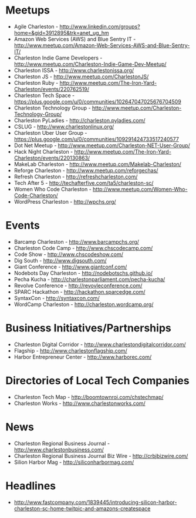 # Meetups

- Agile Charleston - http://www.linkedin.com/groups?home=&gid=3912895&trk=anet_ug_hm
- Amazon Web Services (AWS) and Blue Sentry IT - http://www.meetup.com/Amazon-Web-Services-AWS-and-Blue-Sentry-IT/
- Charleston Indie Game Developers - http://www.meetup.com/Charleston-Indie-Game-Dev-Meetup/
- Charleston ISSA - http://www.charlestonissa.org/
- Charleston JS - http://www.meetup.com/CharlestonJS/
- Charleston Ruby - http://www.meetup.com/The-Iron-Yard-Charleston/events/220762519/
- Charleston Tech Space - https://plus.google.com/u/0/communities/102647047025676704509
- Charleston Technology Group - http://www.meetup.com/Charleston-Technology-Group/
- Charleston PyLadies - http://charleston.pyladies.com/
- CSLUG - http://www.charlestonlinux.org/
- Charleston Uber User Group - https://plus.google.com/u/0/communities/109291424733517240577
- Dot Net Meetup - http://www.meetup.com/Charleston-NET-User-Group/
- Hack Night Charleston - http://www.meetup.com/The-Iron-Yard-Charleston/events/220130863/
- MakeLab Charleston - http://www.meetup.com/Makelab-Charleston/
- Reforge Charleston - http://www.meetup.com/reforgechas/
- Refresh Charleston - http://refreshcharleston.com/
- Tech After 5 - http://techafterfive.com/ta5/charleston-sc/
- Women Who Code Charleston - http://www.meetup.com/Women-Who-Code-Charleston/
- WordPress Charleston - http://wpchs.org/

# Events

- Barcamp Charleston - http://www.barcampchs.org/
- Charleston Code Camp - http://www.chscodecamp.com/
- Code Show - http://www.chscodeshow.com/
- Dig South - http://www.digsouth.com/
- Giant Conference - http://www.giantconf.com/
- Nodebots Day Charleston - http://nodebotschs.github.io/
- Pecha Kucha - http://charlestonparliament.com/pecha-kucha/
- Revolve Conference - http://revovleconference.com/
- SPARC Hackathon - http://hackathon.sparcedge.com/
- SyntaxCon - http://syntaxcon.com/
- WordCamp Charleston - http://charleston.wordcamp.org/


# Business Initiatives/Partnerships

- Charleston Digital Corridor - http://www.charlestondigitalcorridor.com/
- Flagship - http://www.charlestonflagship.com/
- Harbor Entrepreneur Center - http://www.harborec.com/

# Directories of Local Tech Companies

- Charleston Tech Map - http://boomtownroi.com/chstechmap/
- Charleston Works - http://www.charlestonworks.com/

# News

- Charleston Regional Business Journal - http://www.charlestonbusiness.com/
- Charleston Regional Business Journal Biz Wire - http://crbjbizwire.com/
- Silion Harbor Mag - http://siliconharbormag.com/

# Headlines

- http://www.fastcompany.com/1839445/introducing-silicon-harbor-charleston-sc-home-twitpic-and-amazons-createspace
